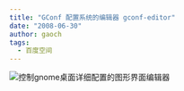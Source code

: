 ```yaml
---
title: "GConf 配置系统的编辑器 gconf-editor"
date: "2008-06-30"
author: gaoch
tags:
  - 百度空间
---
```


<img src="http://hiphotos.baidu.com/spring%5Fgao/pic/item/dd7cbe12499a72dbc3fd788c.jpg" class="blogimg" />控制gnome桌面详细配置的图形界面编辑器  
